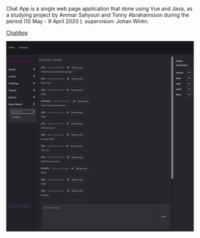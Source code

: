 Chat App is a single web page application that done using Vue and Java,
as a studying project by Ammar Sahyoun and Tonny Abrahamsson during the period (10 May - 9 April 2020 ). 
supervision: Johan Wirén.


 <a href="https://chatvi.herokuapp.com/"> ChatApp </a>

<img src ="04.JPG" sidth="100">



